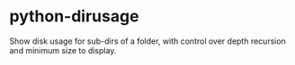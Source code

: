 # python-dirusage
Show disk usage for sub-dirs of a folder, with control over depth recursion and minimum size to display.
